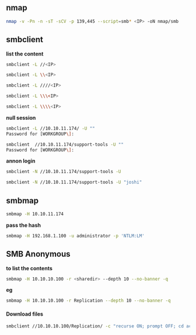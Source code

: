 ## nmap
```bash
nmap -v -Pn -n -sT -sCV -p 139,445 --script=smb* <IP> -oN nmap/smb
```


## smbclient 

**list the content**
```bash
smbclient -L //<IP>
```

```bash
smbclient -L \\<IP>
```

```sh
smbclient -L ////<IP>
```

```sh
smbclient -L \\\<IP>
```

```sh
smbclient -L \\\\<IP>
```


 **null session**
```sh
smbclient -L //10.10.11.174/ -U "" 
Password for [WORKGROUP\]:
```
```sh
smbclient  //10.10.11.174/support-tools -U ""
Password for [WORKGROUP\]:

```


**annon login**

```sh
smbclient -N //10.10.11.174/support-tools -U  
```

```sh
smbclient -N //10.10.11.174/support-tools -U "joshi"
```


## smbmap

```sh
smbmap -H 10.10.11.174
```
**pass the hash**

```sh
smbmap -H 192.168.1.100 -u administrator -p 'NTLM:LM'
```

## SMB Anonymous

**to list the contents**
```sh
smbmap -H 10.10.10.100 -r <sharedir> --depth 10 --no-banner -q
```
**eg**
```bash
smbmap -H 10.10.10.100 -r Replication --depth 10 --no-banner -q
```
#### Download files

```sh
smbclient //10.10.10.100/Replication/ -c "recurse ON; prompt OFF; cd active.htb; mget *"
```
